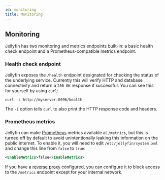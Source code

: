 ```yaml
---
id: monitoring
title: Monitoring
---
```


## Monitoring

Jellyfin has two monitoring and metrics endpoints built-in: a basic health check endpoint and a Prometheus-compatible metrics endpoint.

### Health check endpoint

Jellyfin exposes the `/health` endpoint designated for checking the status of the underlying service. Currently this will verify HTTP and database connectivity and return a `200 OK` response if successful. You can see this for yourself by using `curl`:

```sh
curl -i http://myserver:8096/health
```

The `-i` option tells `curl` to also print the HTTP response code and headers.

### Prometheus metrics

Jellyfin can make [Prometheus](https://prometheus.io/) metrics available at `/metrics`, but this is turned off by default to avoid unintentionally leaking this information on the public internet. To enable it, you will need to edit `/etc/jellyfin/system.xml` and change this line from `false` to `true`:

```xml
<EnableMetrics>false</EnableMetrics>
```

If you have a [reverse proxy](xref:network-index#running-jellyfin-behind-a-reverse-proxy) configured, you can configure it to block access to the `/metrics` endpoint except for your internal network.
